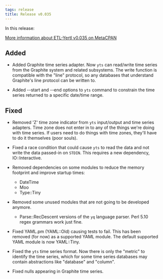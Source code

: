 ```yaml
---
tags: release
title: Release v0.035
---
```


In this release:

[More information about ETL-Yertl v0.035 on MetaCPAN](http://metacpan.org/release/PREACTION/ETL-Yertl-0.035)

## Added

* Added Graphite time series adapter. Now `yts` can read/write time
  series from the Graphite system and related subsystems. The write
  function is compatible with the "line" protocol, so any databases that
  understand Graphite's line protocol can be written to.

* Added --start and --end options to `yts` command to constrain the time
  series returned to a specific date/time range.

## Fixed

* Removed 'Z' time zone indicator from `yts` input/output and time series
  adapters. Time zone does not enter in to any of the things we're doing
  with time series. If users need to do things with time zones, they'll
  have to do it themselves (poor souls).

* Fixed a race condition that could cause `yts` to read the data and not
  write the data passed-in on `STDIN`. This requires a new dependency,
  IO::Interactive.

* Removed dependencies on some modules to reduce the memory footprint
  and improve startup times:

    * DateTime
    * Moo
    * Type::Tiny

* Removed some unused modules that are not going to be developed
  anymore.

    * Parse::RecDescent versions of the `yq` language parser. Perl 5.10
      regex grammars work just fine.

* Fixed YAML.pm (YAML::Old) causing tests to fail. This has been removed
  (for now) as a supported YAML module. The default supported YAML
  module is now YAML::Tiny.

* Fixed the `yts` time series format. Now there is only the "metric" to
  identify the time series, which for some time series databases may
  contain abstractions like "database" and "column".

* Fixed nulls appearing in Graphite time series.

